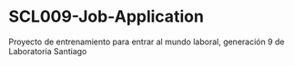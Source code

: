 # SCL009-Job-Application
Proyecto de entrenamiento para entrar al mundo laboral, generación 9 de Laboratoria Santiago
